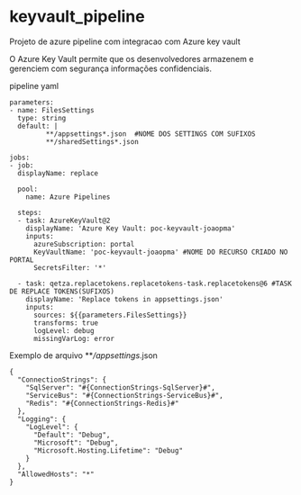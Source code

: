 # keyvault_pipeline

Projeto de azure pipeline com integracao com Azure key vault

O Azure Key Vault permite que os desenvolvedores armazenem e gerenciem com segurança informações confidenciais.


pipeline yaml
```
parameters:
- name: FilesSettings
  type: string
  default: |
         **/appsettings*.json  #NOME DOS SETTINGS COM SUFIXOS
         **/sharedSettings*.json 

jobs:
- job:
  displayName: replace

  pool:
    name: Azure Pipelines

  steps:
  - task: AzureKeyVault@2
    displayName: 'Azure Key Vault: poc-keyvault-joaopma'
    inputs:
      azureSubscription: portal
      KeyVaultName: 'poc-keyvault-joaopma' #NOME DO RECURSO CRIADO NO PORTAL
      SecretsFilter: '*'
     
  - task: qetza.replacetokens.replacetokens-task.replacetokens@6 #TASK DE REPLACE TOKENS(SUFIXOS)
    displayName: 'Replace tokens in appsettings.json'
    inputs:
      sources: ${{parameters.FilesSettings}}
      transforms: true
      logLevel: debug
      missingVarLog: error
```



Exemplo de arquivo ***/appsettings*.json
```
{
  "ConnectionStrings": {
    "SqlServer": "#{ConnectionStrings-SqlServer}#",
    "ServiceBus": "#{ConnectionStrings-ServiceBus}#",
    "Redis": "#{ConnectionStrings-Redis}#"
  },
  "Logging": {
    "LogLevel": {
      "Default": "Debug",
      "Microsoft": "Debug",
      "Microsoft.Hosting.Lifetime": "Debug"
    }
  },
  "AllowedHosts": "*"
}
```
